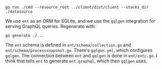 ```shell
go run ./cmd --resource_root ../client/dist/client --stacks_dir ./datasource
```

We use `ent` as an ORM for SQLite, and we use the `gqlgen` integration for
serving GraphQL queries. Regenerate with:
```shell
go generate ./...
```

The `ent` schema is defined in `ent/schema/collection.go` and
`ent/schema/processsnapshot.go`. There's `gqlgen.yml`, which configures
`gqlgen`. The connection between `ent` and `gqlgen` is done in `ent/entc.go`. I
think that tells `ent` to generate `ent.graphql`, which then `gqlgen` uses.
